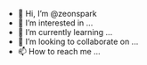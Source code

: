 - 👋 Hi, I’m @zeonspark
- 👀 I’m interested in ...
- 🌱 I’m currently learning ...
- 💞️ I’m looking to collaborate on ...
- 📫 How to reach me ...

<!---
zeonspark/zeonspark is a ✨ special ✨ repository because its `README.md` (this file) appears on your GitHub profile.
You can click the Preview link to take a look at your changes.
--->
